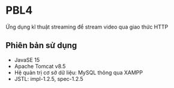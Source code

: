 # PBL4
Ứng dụng kĩ thuật streaming để stream video qua giao thức HTTP
## Phiên bản sử dụng
* JavaSE 15
* Apache Tomcat v8.5
* Hệ quản trị cơ sở dữ liệu: MySQL thông qua XAMPP
* JSTL: impl-1.2.5, spec-1.2.5
